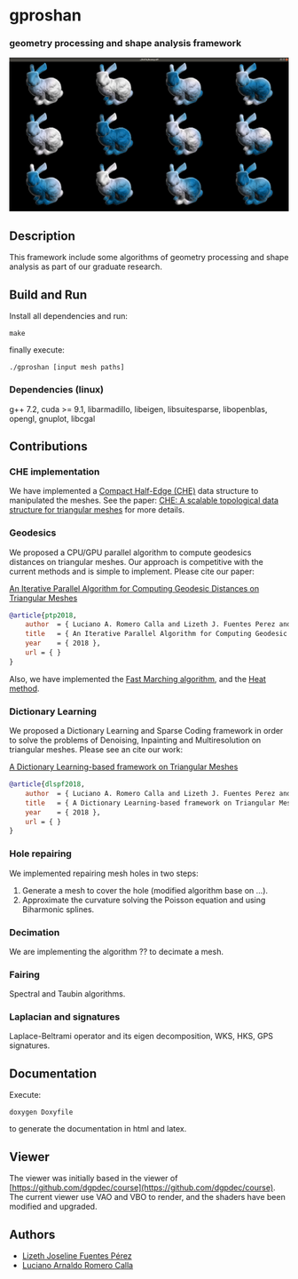 # gproshan
### geometry processing and shape analysis framework

![](gproshan.png) 


## Description
This framework include some algorithms of geometry processing and shape analysis as part of our
graduate research.

## Build and Run
Install all dependencies and run:

	make

finally execute:

	./gproshan [input mesh paths]

### Dependencies (linux)
g++ 7.2, cuda >= 9.1, libarmadillo, libeigen, libsuitesparse, libopenblas, opengl, gnuplot, libcgal

## Contributions

### CHE implementation
We have implemented a [Compact Half-Edge (CHE)](http://citeseerx.ist.psu.edu/viewdoc/summary?doi=10.1.1.523.7580) data structure to manipulated the meshes.
See the paper: [CHE: A scalable topological data structure for triangular meshes](http://citeseerx.ist.psu.edu/viewdoc/summary?doi=10.1.1.523.7580) for more details.

### Geodesics
We proposed a CPU/GPU parallel algorithm to compute geodesics distances on triangular meshes. Our
approach is competitive with the current methods and is simple to implement. Please cite our paper:

[An Iterative Parallel Algorithm for Computing Geodesic Distances on Triangular Meshes]()

```bibtex
@article{ptp2018,
	author	= { Luciano A. Romero Calla and Lizeth J. Fuentes Perez and Anselmo A. Montenegro and Marcos Lage },
	title	= { An Iterative Parallel Algorithm for Computing Geodesic Distances on Triangular Meshes },
	year	= { 2018 },
	url	= { }
}
```

Also, we have implemented the [Fast Marching algorithm](), and the [Heat method](https://www.cs.cmu.edu/~kmcrane/Projects/HeatMethod/index.html).

### Dictionary Learning
We proposed a Dictionary Learning and Sparse Coding framework in order to solve the problems of Denoising, Inpainting and Multiresolution on triangular meshes. Please see an cite our work:

[A Dictionary Learning-based framework on Triangular Meshes]()

```bibtex
@article{dlspf2018,
	author	= { Luciano A. Romero Calla and Lizeth J. Fuentes Perez and Anselmo A. Montenegro },
	title	= { A Dictionary Learning-based framework on Triangular Meshes },
	year	= { 2018 },
	url	= { }
}
```

### Hole repairing
We implemented repairing mesh holes in two steps:

1. Generate a mesh to cover the hole (modified algorithm base on ...).
2. Approximate the curvature solving the Poisson equation and using Biharmonic splines.

### Decimation
We are implementing the algorithm ?? to decimate a mesh. 

### Fairing
Spectral and Taubin algorithms.

### Laplacian and signatures
Laplace-Beltrami operator and its eigen decomposition, WKS, HKS, GPS signatures.


## Documentation
Execute:

	doxygen Doxyfile

to generate the documentation in html and latex.

## Viewer
The viewer was initially based in the viewer of [https://github.com/dgpdec/course](https://github.com/dgpdec/course). The current viewer use VAO and VBO to render, and the shaders have been modified and upgraded.

## Authors
- [Lizeth Joseline Fuentes Pérez](https://github.com/lishh)
- [Luciano Arnaldo Romero Calla](https://github.com/larc)

